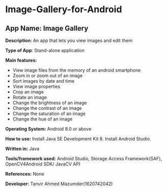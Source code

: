 # Image-Gallery-for-Android

## App Name: Image Gallery

**Description**: An app that lets you view images and edit them

**Type of App**: Stand-alone application

**Main features:**

- View image files from the memory of an android smartphone 
- Zoom in or zoom out of an image
- Sort images by date and time
- View image properties
- Crop an image
- Rotate an image
- Change the brightness of an image
- Change the contrast of an image
- Change the saturation of an image
- Change the hue of an image

**Operating System:** Android 8.0 or above

**How to use:**
Install Java SE Development Kit 8.
Install Android Studio.

**Written in:** Java

**Tools/framework used:** Android Studio, Storage Access Framework(SAF), OpenCV4Android SDK/ JavaCV API

**References:** None

**Developer:** 
Tanvir Ahmed Mazumder(1620742042)